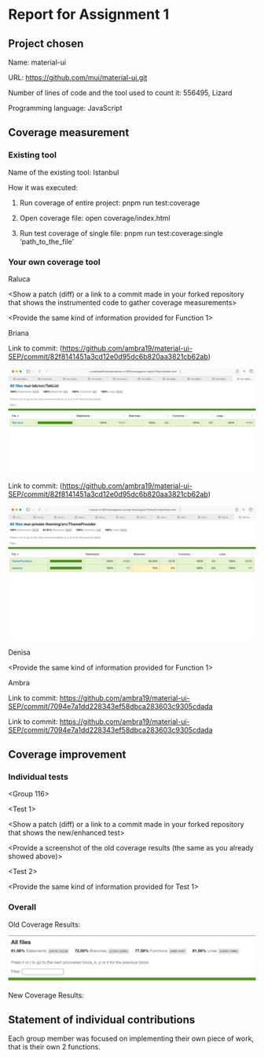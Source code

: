 # Report for Assignment 1

## Project chosen

Name: material-ui

URL: https://github.com/mui/material-ui.git 

Number of lines of code and the tool used to count it: 556495, Lizard

Programming language: JavaScript

## Coverage measurement

### Existing tool

Name of the existing tool: Istanbul

How it was executed: 

1. Run coverage of entire project: pnpm run test:coverage

2. Open coverage file: open coverage/index.html

3. Run test coverage of single file: pnpm run test:coverage:single ‘path_to_the_file’

### Your own coverage tool
  
Raluca

<getStyleValue>

<Show a patch (diff) or a link to a commit made in your forked repository that shows the instrumented code to gather coverage measurements>

<Provide a screenshot of the coverage results output by the instrumentation>

<requirePropFactory>

<Provide the same kind of information provided for Function 1>

Briana

<Tablist>

Link to commit: (https://github.com/ambra19/material-ui-SEP/commit/82f8141451a3cd12e0d95dc6b820aa3821cb62ab)

![Sample Image](tablist.jpeg)

<ThemeProvider>

Link to commit: (https://github.com/ambra19/material-ui-SEP/commit/82f8141451a3cd12e0d95dc6b820aa3821cb62ab)

![Sample Image](themeprovider.jpeg)

Denisa

<useLoaded>

<Provide a screenshot of the coverage results output by the instrumentation>

<Transformer>

<Provide the same kind of information provided for Function 1>

Ambra

<Traverse>

Link to commit: https://github.com/ambra19/material-ui-SEP/commit/7094e7a1dd228343ef58dbca283603c9305cdada

<Provide a screenshot of the coverage results output by the instrumentation>

<getThemeValue>

Link to commit: https://github.com/ambra19/material-ui-SEP/commit/7094e7a1dd228343ef58dbca283603c9305cdada

<Provide a screenshot of the coverage results output by the instrumentation>
  
## Coverage improvement

### Individual tests

<The following is supposed to be repeated for each group member>

<Group 116>

<Test 1>

<Show a patch (diff) or a link to a commit made in your forked repository that shows the new/enhanced test>

<Provide a screenshot of the old coverage results (the same as you already showed above)>

<Provide a screenshot of the new coverage results>

<State the coverage improvement with a number and elaborate on why the coverage is improved>

<Test 2>

<Provide the same kind of information provided for Test 1>

### Overall

Old Coverage Results:

![Sample Image](coverage-img/Coverage.png)

New Coverage Results:



## Statement of individual contributions

Each group member was focused on implementing their own piece of work, that is their own 2 functions.
